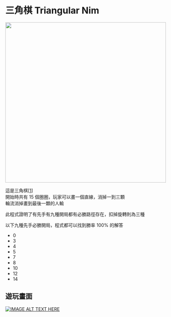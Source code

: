 # 三角棋 Triangular Nim
<img src="/Logo.png" width="500">

這是三角棋[[1]]  
開始時共有 15 個圈圈，玩家可以畫一個直線，消掉一到三顆  
輪流消掉畫到最後一顆的人輸

此程式證明了有先手有九種開局都有必勝路徑存在，扣掉旋轉則為三種

以下九種先手必勝開局，程式都可以找到勝率 100% 的解答
- 0
- 3
- 4
- 5
- 7
- 8
- 10
- 12
- 14

[1]: https://zh.wikipedia.org/wiki/%E4%B8%89%E8%A7%92%E6%A3%8B

## 遊玩畫面
[![IMAGE ALT TEXT HERE](https://img.youtube.com/vi/YYnCp8yZIUw/0.jpg)](https://www.youtube.com/watch?v=YYnCp8yZIUw)
